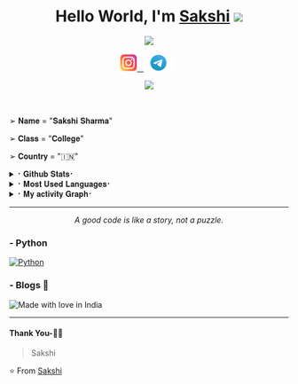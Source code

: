 <div align="center">
   <h1>Hello World, I'm <a href="https://t.me/sakku_cute">Sakshi</a> <img src="https://media.giphy.com/media/hvRJCLFzcasrR4ia7z/giphy.gif" width="25px"> </h1>
   
   
   <img src="https://pronoun.cyou/x/y?subject=She&object=Her&height=20"> 
</div>

<p align='center'>
   <a href="https://www.instagram.com/deepjit_9862/"><img height="30" src="https://raw.githubusercontent.com/deepaiims/deepaiims/master/png/instagram.png?raw=true"</a>&nbsp;&nbsp;
<a href="https://telegram.dog/sakku_cute"><img height="30" src="https://raw.githubusercontent.com/deepaiims/deepaiims/master/png/Telegram-Logo.png?raw=true"></a>&nbsp;&nbsp;
 </p>

<p align="center">
  <img src="https://readme-typing-svg.herokuapp.com?color=F77247&width=420&lines=A+Passionate+Developer+From+India%E2%9C%8C%EF%B8%8F;Python%2C+Java%2C<i>++<\i>+CSS%2C+C++%2C+HTML%2C+Linux%E2%9D%A4%EF%B8%8F">
</p> 
<br>

➢ 𝐍𝐚𝐦𝐞 = "𝐒𝐚𝐤𝐬𝐡𝐢 𝐒𝐡𝐚𝐫𝐦𝐚"

➢ 𝐂𝐥𝐚𝐬𝐬 = "𝐂𝐨𝐥𝐥𝐞𝐠𝐞"

➢ 𝐂𝐨𝐮𝐧𝐭𝐫𝐲 = "🇮🇳"

<details>
<summary>⠂𝐆𝐢𝐭𝐡𝐮𝐛 𝐒𝐭𝐚𝐭𝐬⠂</summary>
<h2 align="center"><b>⠂𝙶𝚒𝚝𝚑𝚞𝚋 𝚂𝚝𝚊𝚝𝚜⠐
<br>
<br
  
----
![Github Trophy](https://github-profile-trophy.vercel.app/?username=deepaiims)
  
<a href="https://github-readme-stats.vercel.app/api?username=deepaiims&layout=compact&show_icons=true&theme=chartreuse-dark&cache_seconds=1800">
<a href="https://github-readme-stats.vercel.app/api?username=deepaiims&layout=compact&show_icons=true&theme=chartreuse-dark&cache_seconds=1800">

<a href="https://github-readme-stats.vercel.app/api?username=deepaiims&layout=compact&show_icons=true&theme=chartreuse-dark&cache_seconds=1800">
    <img width="60%" align="center" alt="𝙼𝚢 𝙶𝚒𝚝𝚑𝚞𝚋 𝚂𝚝𝚊𝚝𝚜" src="https://github-readme-stats.vercel.app/api?username=deepaiims&show_icons=true&include_all_commits=true&theme=synthwave&cache_seconds=86400" />    
</a>
   
</b></h2>  
</details>
    

<details>
<summary>⠂𝐌𝐨𝐬𝐭 𝐔𝐬𝐞𝐝 𝐋𝐚𝐧𝐠𝐮𝐚𝐠𝐞𝐬⠂</summary>
<h2 align="center"><b>⠂𝙼𝚘𝚜𝚝 𝚄𝚜𝚎𝚍 𝙻𝚊𝚗𝚐𝚞𝚊𝚐𝚎𝚜⠐
<br>
<br>
<a href="https://github-readme-stats.vercel.app/api/top-langs/?username=deepaiims&layout=compact&theme=midnight-purple&hide=Css">
    <img width="60%" align="center" alt="Most Used Languages" src="https://github-readme-stats.vercel.app/api/top-langs/?username=deepaiims&layout=compact&theme=synthwave&hide=Css" />
</a>
</b></h2>  
</details>


<details>
<summary>⠂𝐌𝐲 𝐚𝐜𝐭𝐢𝐯𝐢𝐭𝐲 𝐆𝐫𝐚𝐩𝐡⠂</summary>
<h2 align="center"><b>⠂𝐌𝐲 𝐚𝐜𝐭𝐢𝐯𝐢𝐭𝐲 𝐆𝐫𝐚𝐩𝐡⠐
<br>
<br>
   
![Sakshi's's GitHub Graph](https://activity-graph.herokuapp.com/graph?username=deepaiims&custom_title=My%20Graph&bg_color=241731&line=f20f80&color=f52f91&point=fdf5ea&hide_border=true&area=false&area_color=fdf5ea)
</a>
</b></h2>  
</details>
   

*************
<p align="center">
  <i>A good code is like a story, not a puzzle.</i><br/>
</p> 
  
### - Python
    
[![Python](https://img.shields.io/badge/-Python-%232c3e50?style=vertical-align&logo=python)](https://python.org)

### - Blogs 🌱

![Made with love in India](https://madewithlove.now.sh/in?heart=true&template=for-the-badge)

***********************************

#### Thank You-🙏🏼


> Sakshi

⭐ From [Sakshi](https://github.com/deepaiims)
